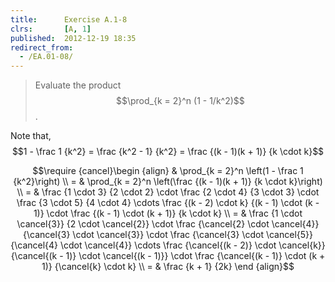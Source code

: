 ```yaml
---
title:      Exercise A.1-8
clrs:       [A, 1]
published:  2012-12-19 18:35
redirect_from:
  - /EA.01-08/
---
```


>Evaluate the product $$\prod_{k = 2}^n (1 - 1/k^2)$$.

Note that, $$1 - \frac 1 {k^2} = \frac {k^2 - 1} {k^2} = \frac {(k - 1)(k + 1)} {k \cdot k}$$

$$\require {cancel}\begin {align}
& \prod_{k = 2}^n \left(1 - \frac 1 {k^2}\right) \\
= & \prod_{k = 2}^n \left(\frac {(k - 1)(k + 1)} {k \cdot k}\right) \\
= & \frac {1 \cdot 3} {2 \cdot 2} \cdot \frac {2 \cdot 4} {3 \cdot 3} \cdot \frac {3 \cdot 5} {4 \cdot 4} \cdots \frac {(k - 2) \cdot k} {(k - 1) \cdot (k - 1)} \cdot \frac {(k - 1) \cdot (k + 1)} {k \cdot k} \\
= & \frac {1 \cdot \cancel{3}} {2 \cdot \cancel{2}} \cdot \frac {\cancel{2} \cdot \cancel{4}} {\cancel{3} \cdot \cancel{3}} \cdot \frac {\cancel{3} \cdot \cancel{5}} {\cancel{4} \cdot \cancel{4}} \cdots \frac {\cancel{(k - 2)} \cdot \cancel{k}} {\cancel{(k - 1)} \cdot \cancel{(k - 1)}} \cdot \frac {\cancel{(k - 1)} \cdot (k + 1)} {\cancel{k} \cdot k} \\
= & \frac {k + 1} {2k}
\end {align}$$